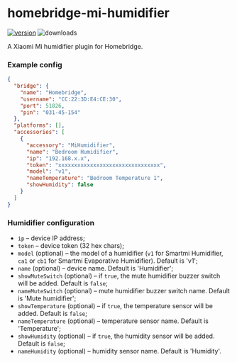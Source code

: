 # homebridge-mi-humidifier

[![version](https://img.shields.io/npm/v/homebridge-mi-humidifier.svg)](https://www.npmjs.com/package/homebridge-mi-humidifier)
![downloads](https://img.shields.io/npm/dt/homebridge-mi-humidifier.svg)

A Xiaomi Mi humidifier plugin for Homebridge.

### Example config

```json
{
  "bridge": {
    "name": "Homebridge",
    "username": "CC:22:3D:E4:CE:30",
    "port": 51826,
    "pin": "031-45-154"
  },
  "platforms": [],
  "accessories": [
    {
      "accessory": "MiHumidifier",
      "name": "Bedroom Humidifier",
      "ip": "192.168.x.x",
      "token": "xxxxxxxxxxxxxxxxxxxxxxxxxxxxxxxx",
      "model": "v1",
      "nameTemperature": "Bedroom Temperature 1",
      "showHumidity": false
    }
  ]
}
```

### Humidifier configuration

- `ip` – device IP address;
- `token` – device token (32 hex chars);
- `model` (optional) – the model of a humidifier (`v1` for Smartmi Humidifier, `ca1` or `cb1` for Smartmi Evaporative Humidifier). Default is 'v1';
- `name` (optional) – device name. Default is 'Humidifier';
- `showMuteSwitch` (optional) – if `true`, the mute humidifier buzzer switch will be added. Default is `false`;
- `nameMuteSwitch` (optional) – mute humidifier buzzer switch name. Default is 'Mute humidifier';
- `showTemperature` (optional) – if `true`, the temperature sensor will be added. Default is `false`;
- `nameTemperature` (optional) – temperature sensor name. Default is 'Temperature';
- `showHumidity` (optional) – if `true`, the humidity sensor will be added. Default is `false`;
- `nameHumidity` (optional) – humidity sensor name. Default is 'Humidity'.
